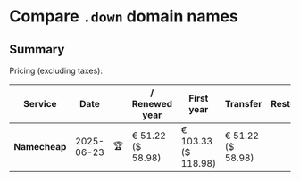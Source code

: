 # Compare `.down` domain names

## Summary

Pricing (excluding taxes):

| Service | Date |  | / Renewed year | First year | Transfer | Restoration |
|--|--|--|--|--|--|--|
| **Namecheap** | 2025-06-23 | 🏆 | € 51.22<br>($ 58.98) | € 103.33<br>($ 118.98) | € 51.22<br>($ 58.98) |  |
